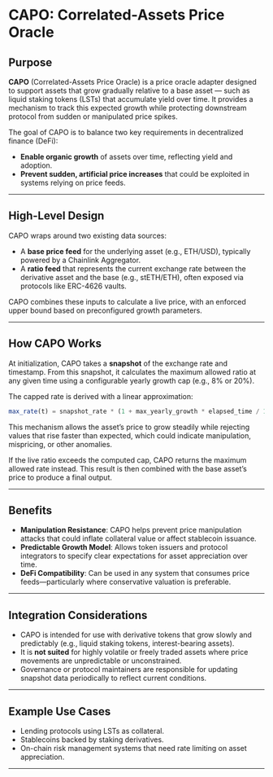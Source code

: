 # CAPO: Correlated-Assets Price Oracle

## Purpose

**CAPO** (Correlated-Assets Price Oracle) is a price oracle adapter designed to support assets that grow gradually relative to a base asset — such as liquid staking tokens (LSTs) that accumulate yield over time. It provides a mechanism to track this expected growth while protecting downstream protocol from sudden or manipulated price spikes.

The goal of CAPO is to balance two key requirements in decentralized finance (DeFi):

- **Enable organic growth** of assets over time, reflecting yield and adoption.
- **Prevent sudden, artificial price increases** that could be exploited in systems relying on price feeds.

---

## High-Level Design

CAPO wraps around two existing data sources:

- A **base price feed** for the underlying asset (e.g., ETH/USD), typically powered by a Chainlink Aggregator.
- A **ratio feed** that represents the current exchange rate between the derivative asset and the base (e.g., stETH/ETH), often exposed via protocols like ERC-4626 vaults.

CAPO combines these inputs to calculate a live price, with an enforced upper bound based on preconfigured growth parameters.

---

## How CAPO Works

At initialization, CAPO takes a **snapshot** of the exchange rate and timestamp. From this snapshot, it calculates the maximum allowed ratio at any given time using a configurable yearly growth cap (e.g., 8% or 20%).

The capped rate is derived with a linear approximation:

```typescript
max_rate(t) = snapshot_rate * (1 + max_yearly_growth * elapsed_time / 1 year)
```

This mechanism allows the asset’s price to grow steadily while rejecting values that rise faster than expected, which could indicate manipulation, mispricing, or other anomalies.

If the live ratio exceeds the computed cap, CAPO returns the maximum allowed rate instead. This result is then combined with the base asset’s price to produce a final output.

---

## Benefits

- **Manipulation Resistance**: CAPO helps prevent price manipulation attacks that could inflate collateral value or affect stablecoin issuance.
- **Predictable Growth Model**: Allows token issuers and protocol integrators to specify clear expectations for asset appreciation over time.
- **DeFi Compatibility**: Can be used in any system that consumes price feeds—particularly where conservative valuation is preferable.

---

## Integration Considerations

- CAPO is intended for use with derivative tokens that grow slowly and predictably (e.g., liquid staking tokens, interest-bearing assets).
- It is **not suited** for highly volatile or freely traded assets where price movements are unpredictable or unconstrained.
- Governance or protocol maintainers are responsible for updating snapshot data periodically to reflect current conditions.

---

## Example Use Cases

- Lending protocols using LSTs as collateral.
- Stablecoins backed by staking derivatives.
- On-chain risk management systems that need rate limiting on asset appreciation.

---
